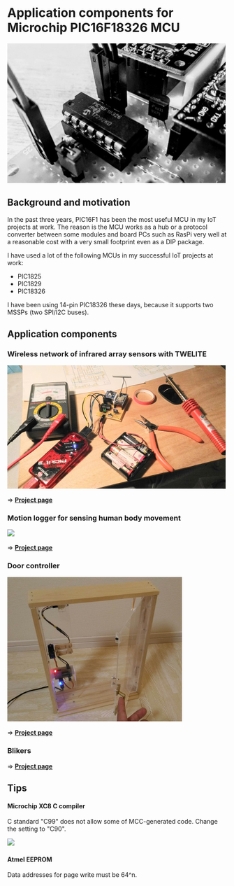# Application components for Microchip PIC16F18326 MCU

<img src="./doc/pic16f18326.jpg" width="500">

## Background and motivation

In the past three years, PIC16F1 has been the most useful MCU in my IoT projects at work. The reason is the MCU works as a hub or a protocol converter between some modules and board PCs such as RasPi very well at a reasonable cost with a very small footprint even as a DIP package.

I have used a lot of the following MCUs in my successful IoT projects at work:
- PIC1825
- PIC1829
- PIC18326

I have been using 14-pin PIC18326 these days, because it supports two MSSPs (two SPI/I2C buses).

## Application components

### Wireless network of infrared array sensors with TWELITE 

<img src="./doc/twelite-dip.jpg" width="500">

=> **[Project page](TWELITE.md)**

### Motion logger for sensing human body movement

<img src="./doc/motion_measurement_system.jpg" width="500">

=> **[Project page](MOTION_LOGGER.md)**

### Door controller

<img src="./doc/door_controller.jpg" width="400">

=> **[Project page](DOOR_CONTROLLER.md)**

### Blikers

=> **[Project page](BLINKERS.md)**

## Tips

#### Microchip XC8 C compiler

C standard "C99" does not allow some of MCC-generated code. Change the setting to "C90".

![](./doc/C90_standard.jpg)

#### Atmel EEPROM

Data addresses for page write must be 64^n.
